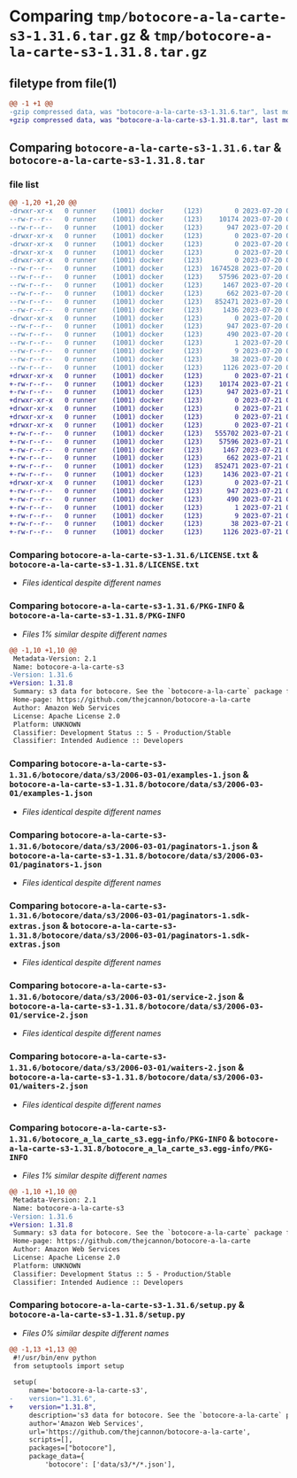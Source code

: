 # Comparing `tmp/botocore-a-la-carte-s3-1.31.6.tar.gz` & `tmp/botocore-a-la-carte-s3-1.31.8.tar.gz`

## filetype from file(1)

```diff
@@ -1 +1 @@
-gzip compressed data, was "botocore-a-la-carte-s3-1.31.6.tar", last modified: Thu Jul 20 01:20:43 2023, max compression
+gzip compressed data, was "botocore-a-la-carte-s3-1.31.8.tar", last modified: Fri Jul 21 01:21:53 2023, max compression
```

## Comparing `botocore-a-la-carte-s3-1.31.6.tar` & `botocore-a-la-carte-s3-1.31.8.tar`

### file list

```diff
@@ -1,20 +1,20 @@
-drwxr-xr-x   0 runner    (1001) docker     (123)        0 2023-07-20 01:20:43.134900 botocore-a-la-carte-s3-1.31.6/
--rw-r--r--   0 runner    (1001) docker     (123)    10174 2023-07-20 01:20:42.000000 botocore-a-la-carte-s3-1.31.6/LICENSE.txt
--rw-r--r--   0 runner    (1001) docker     (123)      947 2023-07-20 01:20:43.130900 botocore-a-la-carte-s3-1.31.6/PKG-INFO
-drwxr-xr-x   0 runner    (1001) docker     (123)        0 2023-07-20 01:20:43.130900 botocore-a-la-carte-s3-1.31.6/botocore/
-drwxr-xr-x   0 runner    (1001) docker     (123)        0 2023-07-20 01:20:43.130900 botocore-a-la-carte-s3-1.31.6/botocore/data/
-drwxr-xr-x   0 runner    (1001) docker     (123)        0 2023-07-20 01:20:43.130900 botocore-a-la-carte-s3-1.31.6/botocore/data/s3/
-drwxr-xr-x   0 runner    (1001) docker     (123)        0 2023-07-20 01:20:43.130900 botocore-a-la-carte-s3-1.31.6/botocore/data/s3/2006-03-01/
--rw-r--r--   0 runner    (1001) docker     (123)  1674528 2023-07-20 01:19:55.000000 botocore-a-la-carte-s3-1.31.6/botocore/data/s3/2006-03-01/endpoint-rule-set-1.json
--rw-r--r--   0 runner    (1001) docker     (123)    57596 2023-07-20 01:19:55.000000 botocore-a-la-carte-s3-1.31.6/botocore/data/s3/2006-03-01/examples-1.json
--rw-r--r--   0 runner    (1001) docker     (123)     1467 2023-07-20 01:19:55.000000 botocore-a-la-carte-s3-1.31.6/botocore/data/s3/2006-03-01/paginators-1.json
--rw-r--r--   0 runner    (1001) docker     (123)      662 2023-07-20 01:19:55.000000 botocore-a-la-carte-s3-1.31.6/botocore/data/s3/2006-03-01/paginators-1.sdk-extras.json
--rw-r--r--   0 runner    (1001) docker     (123)   852471 2023-07-20 01:19:55.000000 botocore-a-la-carte-s3-1.31.6/botocore/data/s3/2006-03-01/service-2.json
--rw-r--r--   0 runner    (1001) docker     (123)     1436 2023-07-20 01:19:55.000000 botocore-a-la-carte-s3-1.31.6/botocore/data/s3/2006-03-01/waiters-2.json
-drwxr-xr-x   0 runner    (1001) docker     (123)        0 2023-07-20 01:20:43.130900 botocore-a-la-carte-s3-1.31.6/botocore_a_la_carte_s3.egg-info/
--rw-r--r--   0 runner    (1001) docker     (123)      947 2023-07-20 01:20:43.000000 botocore-a-la-carte-s3-1.31.6/botocore_a_la_carte_s3.egg-info/PKG-INFO
--rw-r--r--   0 runner    (1001) docker     (123)      490 2023-07-20 01:20:43.000000 botocore-a-la-carte-s3-1.31.6/botocore_a_la_carte_s3.egg-info/SOURCES.txt
--rw-r--r--   0 runner    (1001) docker     (123)        1 2023-07-20 01:20:43.000000 botocore-a-la-carte-s3-1.31.6/botocore_a_la_carte_s3.egg-info/dependency_links.txt
--rw-r--r--   0 runner    (1001) docker     (123)        9 2023-07-20 01:20:43.000000 botocore-a-la-carte-s3-1.31.6/botocore_a_la_carte_s3.egg-info/top_level.txt
--rw-r--r--   0 runner    (1001) docker     (123)       38 2023-07-20 01:20:43.134900 botocore-a-la-carte-s3-1.31.6/setup.cfg
--rw-r--r--   0 runner    (1001) docker     (123)     1126 2023-07-20 01:20:42.000000 botocore-a-la-carte-s3-1.31.6/setup.py
+drwxr-xr-x   0 runner    (1001) docker     (123)        0 2023-07-21 01:21:53.323514 botocore-a-la-carte-s3-1.31.8/
+-rw-r--r--   0 runner    (1001) docker     (123)    10174 2023-07-21 01:21:53.000000 botocore-a-la-carte-s3-1.31.8/LICENSE.txt
+-rw-r--r--   0 runner    (1001) docker     (123)      947 2023-07-21 01:21:53.323514 botocore-a-la-carte-s3-1.31.8/PKG-INFO
+drwxr-xr-x   0 runner    (1001) docker     (123)        0 2023-07-21 01:21:53.319514 botocore-a-la-carte-s3-1.31.8/botocore/
+drwxr-xr-x   0 runner    (1001) docker     (123)        0 2023-07-21 01:21:53.319514 botocore-a-la-carte-s3-1.31.8/botocore/data/
+drwxr-xr-x   0 runner    (1001) docker     (123)        0 2023-07-21 01:21:53.319514 botocore-a-la-carte-s3-1.31.8/botocore/data/s3/
+drwxr-xr-x   0 runner    (1001) docker     (123)        0 2023-07-21 01:21:53.323514 botocore-a-la-carte-s3-1.31.8/botocore/data/s3/2006-03-01/
+-rw-r--r--   0 runner    (1001) docker     (123)   555702 2023-07-21 01:21:06.000000 botocore-a-la-carte-s3-1.31.8/botocore/data/s3/2006-03-01/endpoint-rule-set-1.json
+-rw-r--r--   0 runner    (1001) docker     (123)    57596 2023-07-21 01:21:06.000000 botocore-a-la-carte-s3-1.31.8/botocore/data/s3/2006-03-01/examples-1.json
+-rw-r--r--   0 runner    (1001) docker     (123)     1467 2023-07-21 01:21:06.000000 botocore-a-la-carte-s3-1.31.8/botocore/data/s3/2006-03-01/paginators-1.json
+-rw-r--r--   0 runner    (1001) docker     (123)      662 2023-07-21 01:21:06.000000 botocore-a-la-carte-s3-1.31.8/botocore/data/s3/2006-03-01/paginators-1.sdk-extras.json
+-rw-r--r--   0 runner    (1001) docker     (123)   852471 2023-07-21 01:21:06.000000 botocore-a-la-carte-s3-1.31.8/botocore/data/s3/2006-03-01/service-2.json
+-rw-r--r--   0 runner    (1001) docker     (123)     1436 2023-07-21 01:21:06.000000 botocore-a-la-carte-s3-1.31.8/botocore/data/s3/2006-03-01/waiters-2.json
+drwxr-xr-x   0 runner    (1001) docker     (123)        0 2023-07-21 01:21:53.323514 botocore-a-la-carte-s3-1.31.8/botocore_a_la_carte_s3.egg-info/
+-rw-r--r--   0 runner    (1001) docker     (123)      947 2023-07-21 01:21:53.000000 botocore-a-la-carte-s3-1.31.8/botocore_a_la_carte_s3.egg-info/PKG-INFO
+-rw-r--r--   0 runner    (1001) docker     (123)      490 2023-07-21 01:21:53.000000 botocore-a-la-carte-s3-1.31.8/botocore_a_la_carte_s3.egg-info/SOURCES.txt
+-rw-r--r--   0 runner    (1001) docker     (123)        1 2023-07-21 01:21:53.000000 botocore-a-la-carte-s3-1.31.8/botocore_a_la_carte_s3.egg-info/dependency_links.txt
+-rw-r--r--   0 runner    (1001) docker     (123)        9 2023-07-21 01:21:53.000000 botocore-a-la-carte-s3-1.31.8/botocore_a_la_carte_s3.egg-info/top_level.txt
+-rw-r--r--   0 runner    (1001) docker     (123)       38 2023-07-21 01:21:53.323514 botocore-a-la-carte-s3-1.31.8/setup.cfg
+-rw-r--r--   0 runner    (1001) docker     (123)     1126 2023-07-21 01:21:53.000000 botocore-a-la-carte-s3-1.31.8/setup.py
```

### Comparing `botocore-a-la-carte-s3-1.31.6/LICENSE.txt` & `botocore-a-la-carte-s3-1.31.8/LICENSE.txt`

 * *Files identical despite different names*

### Comparing `botocore-a-la-carte-s3-1.31.6/PKG-INFO` & `botocore-a-la-carte-s3-1.31.8/PKG-INFO`

 * *Files 1% similar despite different names*

```diff
@@ -1,10 +1,10 @@
 Metadata-Version: 2.1
 Name: botocore-a-la-carte-s3
-Version: 1.31.6
+Version: 1.31.8
 Summary: s3 data for botocore. See the `botocore-a-la-carte` package for more info.
 Home-page: https://github.com/thejcannon/botocore-a-la-carte
 Author: Amazon Web Services
 License: Apache License 2.0
 Platform: UNKNOWN
 Classifier: Development Status :: 5 - Production/Stable
 Classifier: Intended Audience :: Developers
```

### Comparing `botocore-a-la-carte-s3-1.31.6/botocore/data/s3/2006-03-01/examples-1.json` & `botocore-a-la-carte-s3-1.31.8/botocore/data/s3/2006-03-01/examples-1.json`

 * *Files identical despite different names*

### Comparing `botocore-a-la-carte-s3-1.31.6/botocore/data/s3/2006-03-01/paginators-1.json` & `botocore-a-la-carte-s3-1.31.8/botocore/data/s3/2006-03-01/paginators-1.json`

 * *Files identical despite different names*

### Comparing `botocore-a-la-carte-s3-1.31.6/botocore/data/s3/2006-03-01/paginators-1.sdk-extras.json` & `botocore-a-la-carte-s3-1.31.8/botocore/data/s3/2006-03-01/paginators-1.sdk-extras.json`

 * *Files identical despite different names*

### Comparing `botocore-a-la-carte-s3-1.31.6/botocore/data/s3/2006-03-01/service-2.json` & `botocore-a-la-carte-s3-1.31.8/botocore/data/s3/2006-03-01/service-2.json`

 * *Files identical despite different names*

### Comparing `botocore-a-la-carte-s3-1.31.6/botocore/data/s3/2006-03-01/waiters-2.json` & `botocore-a-la-carte-s3-1.31.8/botocore/data/s3/2006-03-01/waiters-2.json`

 * *Files identical despite different names*

### Comparing `botocore-a-la-carte-s3-1.31.6/botocore_a_la_carte_s3.egg-info/PKG-INFO` & `botocore-a-la-carte-s3-1.31.8/botocore_a_la_carte_s3.egg-info/PKG-INFO`

 * *Files 1% similar despite different names*

```diff
@@ -1,10 +1,10 @@
 Metadata-Version: 2.1
 Name: botocore-a-la-carte-s3
-Version: 1.31.6
+Version: 1.31.8
 Summary: s3 data for botocore. See the `botocore-a-la-carte` package for more info.
 Home-page: https://github.com/thejcannon/botocore-a-la-carte
 Author: Amazon Web Services
 License: Apache License 2.0
 Platform: UNKNOWN
 Classifier: Development Status :: 5 - Production/Stable
 Classifier: Intended Audience :: Developers
```

### Comparing `botocore-a-la-carte-s3-1.31.6/setup.py` & `botocore-a-la-carte-s3-1.31.8/setup.py`

 * *Files 0% similar despite different names*

```diff
@@ -1,13 +1,13 @@
 #!/usr/bin/env python
 from setuptools import setup
 
 setup(
     name='botocore-a-la-carte-s3',
-    version="1.31.6",
+    version="1.31.8",
     description='s3 data for botocore. See the `botocore-a-la-carte` package for more info.',
     author='Amazon Web Services',
     url='https://github.com/thejcannon/botocore-a-la-carte',
     scripts=[],
     packages=["botocore"],
     package_data={
         'botocore': ['data/s3/*/*.json'],
```

